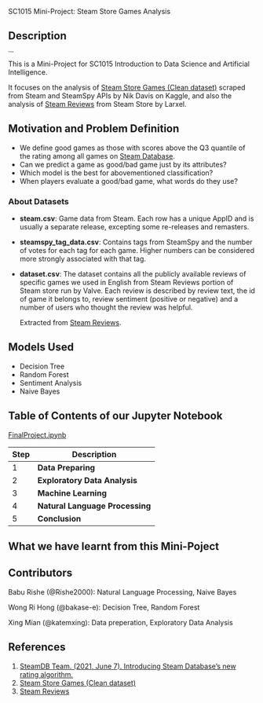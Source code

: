 SC1015 Mini-Project: Steam Store Games Analysis


## Description

<img src="https://user-images.githubusercontent.com/89787115/164893872-55ae3b2c-204b-41c1-97c6-bcbea336129f.png" alt="image" style="zoom: 20%;" />

This is a Mini-Project for SC1015 Introduction to Data Science and Artificial Intelligence.

It focuses on the analysis of [Steam Store Games (Clean dataset)](https://www.kaggle.com/datasets/nikdavis/steam-store-games) scraped from Steam and SteamSpy APIs by Nik Davis on Kaggle, and also the analysis of [Steam Reviews](https://www.kaggle.com/datasets/andrewmvd/steam-reviews) from Steam Store by Larxel.


## Motivation and Problem Definition

- We define good games as those with scores above the Q3 quantile of the rating among all games on [Steam Database](https://steamdb.info/).
- Can we predict a game as good/bad game just by its attributes?
- Which model is the best for abovementioned classification?
- When players evaluate a good/bad game, what words do they use?

### About Datasets

- **steam.csv**: Game data from Steam. Each row has a unique AppID and is usually a separate release, excepting some re-releases and remasters.

- **steamspy_tag_data.csv**: Contains tags from SteamSpy and the number of votes for each tag for each game. Higher numbers can be considered more strongly associated with that tag.

- **dataset.csv**: The dataset contains all the publicly available reviews of specific games we used in English from Steam Reviews portion of Steam store run by Valve. Each review is described by review text, the id of game it belongs to, review sentiment (positive or negative) and a number of users who thought the review was helpful.

  Extracted from [Steam Reviews](https://www.kaggle.com/datasets/andrewmvd/steam-reviews).

## Models Used

- Decision Tree
- Random Forest
- Sentiment Analysis
- Naive Bayes

## Table of Contents of our Jupyter Notebook

[FinalProject.ipynb](https://github.com/katemxing/SC1015MiniProject/blob/main/FinalProject.ipynb)

| Step | Description                     |
| ---- | ------------------------------- |
| 1    | **Data Preparing**              |
| 2    | **Exploratory Data Analysis**   |
| 3    | **Machine Learning**            |
| 4    | **Natural Language Processing** |
| 5    | **Conclusion**                  |

## What we have learnt from this Mini-Poject

## Contributors

Babu Rishe (@Rishe2000): Natural Language Processing, Naive Bayes 

Wong Ri Hong (@bakase-e): Decision Tree, Random Forest

Xing Mian (@katemxing): Data preperation, Exploratory Data Analysis

## References

1. [SteamDB Team. (2021, June 7). Introducing Steam Database’s new rating algorithm.](https://steamdb.info/blog/steamdb-rating/)
2. [Steam Store Games (Clean dataset)](https://www.kaggle.com/datasets/nikdavis/steam-store-games)
3. [Steam Reviews](https://www.kaggle.com/datasets/andrewmvd/steam-reviews) 

